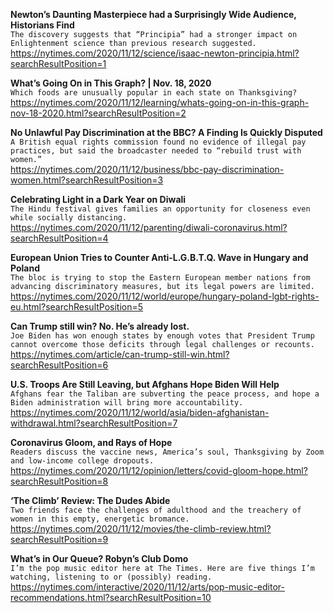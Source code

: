 **Newton’s Daunting Masterpiece had a Surprisingly Wide Audience, Historians Find**\
`The discovery suggests that “Principia” had a stronger impact on Enlightenment science than previous research suggested.`\
https://nytimes.com/2020/11/12/science/isaac-newton-principia.html?searchResultPosition=1

**What’s Going On in This Graph? | Nov. 18, 2020**\
`Which foods are unusually popular in each state on Thanksgiving?`\
https://nytimes.com/2020/11/12/learning/whats-going-on-in-this-graph-nov-18-2020.html?searchResultPosition=2

**No Unlawful Pay Discrimination at the BBC? A Finding Is Quickly Disputed**\
`A British equal rights commission found no evidence of illegal pay practices, but said the broadcaster needed to “rebuild trust with women.”`\
https://nytimes.com/2020/11/12/business/bbc-pay-discrimination-women.html?searchResultPosition=3

**Celebrating Light in a Dark Year on Diwali**\
`The Hindu festival gives families an opportunity for closeness even while socially distancing.`\
https://nytimes.com/2020/11/12/parenting/diwali-coronavirus.html?searchResultPosition=4

**European Union Tries to Counter Anti-L.G.B.T.Q. Wave in Hungary and Poland**\
`The bloc is trying to stop the Eastern European member nations from advancing discriminatory measures, but its legal powers are limited.`\
https://nytimes.com/2020/11/12/world/europe/hungary-poland-lgbt-rights-eu.html?searchResultPosition=5

**Can Trump still win? No. He’s already lost.**\
`Joe Biden has won enough states by enough votes that President Trump cannot overcome those deficits through legal challenges or recounts.`\
https://nytimes.com/article/can-trump-still-win.html?searchResultPosition=6

**U.S. Troops Are Still Leaving, but Afghans Hope Biden Will Help**\
`Afghans fear the Taliban are subverting the peace process, and hope a Biden administration will bring more accountability.`\
https://nytimes.com/2020/11/12/world/asia/biden-afghanistan-withdrawal.html?searchResultPosition=7

**Coronavirus Gloom, and Rays of Hope**\
`Readers discuss the vaccine news, America’s soul, Thanksgiving by Zoom and low-income college dropouts.`\
https://nytimes.com/2020/11/12/opinion/letters/covid-gloom-hope.html?searchResultPosition=8

**‘The Climb’ Review: The Dudes Abide**\
`Two friends face the challenges of adulthood and the treachery of women in this empty, energetic bromance.`\
https://nytimes.com/2020/11/12/movies/the-climb-review.html?searchResultPosition=9

**What’s in Our Queue? Robyn’s Club Domo**\
`I’m the pop music editor here at The Times. Here are five things I’m watching, listening to or (possibly) reading.`\
https://nytimes.com/interactive/2020/11/12/arts/pop-music-editor-recommendations.html?searchResultPosition=10


